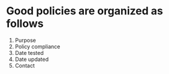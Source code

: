 # Good policies are organized as follows

1. Purpose
2. Policy compliance
3. Date tested
4. Date updated
5. Contact
